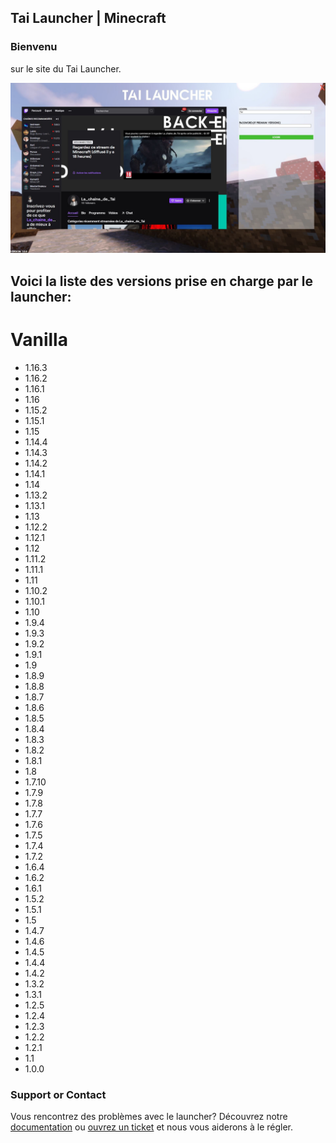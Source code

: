 ## Tai Launcher | Minecraft

### Bienvenu
sur le site du Tai Launcher.

![Image du launcher](https://github.com/LeGitHubDeTai/TaiLauncher/blob/main/images/Tai%20Launcher.JPG)

## Voici la liste des versions prise en charge par le launcher:
# Vanilla
 - 1.16.3
 - 1.16.2
 - 1.16.1
 - 1.16
 - 1.15.2
 - 1.15.1
 - 1.15
 - 1.14.4
 - 1.14.3
 - 1.14.2
 - 1.14.1
 - 1.14
 - 1.13.2
 - 1.13.1
 - 1.13
 - 1.12.2
 - 1.12.1
 - 1.12
 - 1.11.2
 - 1.11.1
 - 1.11
 - 1.10.2
 - 1.10.1
 - 1.10
 - 1.9.4
 - 1.9.3
 - 1.9.2
 - 1.9.1
 - 1.9
 - 1.8.9
 - 1.8.8
 - 1.8.7
 - 1.8.6
 - 1.8.5
 - 1.8.4
 - 1.8.3
 - 1.8.2
 - 1.8.1
 - 1.8
 - 1.7.10
 - 1.7.9
 - 1.7.8
 - 1.7.7
 - 1.7.6
 - 1.7.5
 - 1.7.4
 - 1.7.2
 - 1.6.4
 - 1.6.2
 - 1.6.1
 - 1.5.2
 - 1.5.1
 - 1.5
 - 1.4.7
 - 1.4.6
 - 1.4.5
 - 1.4.4
 - 1.4.2
 - 1.3.2
 - 1.3.1
 - 1.2.5
 - 1.2.4
 - 1.2.3
 - 1.2.2
 - 1.2.1
 - 1.1
 - 1.0.0
  
### Support or Contact

Vous rencontrez des problèmes avec le launcher? Découvrez notre [documentation](https://docs.github.com/categories/github-pages-basics/) ou [ouvrez un ticket](https://github.com/LeGitHubDeTai/TaiLauncher/pulls) et nous vous aiderons à le régler.
